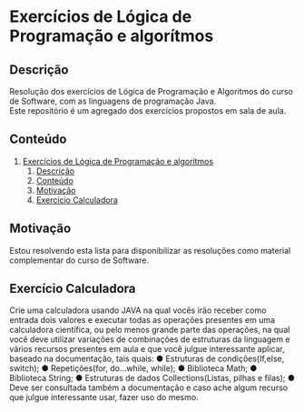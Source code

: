# Exercícios de Lógica de Programação e algorítmos

## Descrição
Resolução dos exercícios de Lógica de Programação e Algoritmos do curso de Software, com as linguagens de programação Java.  
Este repositório é um agregado dos exercícios propostos em sala de aula.

## Conteúdo
1. [Exercícios de Lógica de Programação e algorítmos](#exercícios-de-lógica-de-programação-e-algorítmos)
   1. [Descrição](#descrição)
   2. [Conteúdo](#conteúdo)
   3. [Motivação](#motivação)
   4. [Exercício Calculadora](#Exercício-Calculadora)

## Motivação
Estou resolvendo esta lista para disponibilizar as resoluções como material complementar do curso de Software.

## Exercício Calculadora
Crie uma calculadora usando JAVA na qual vocês irão receber como entrada dois valores e executar todas as operações presentes em uma calculadora científica, ou pelo menos grande parte das operações, na qual você deve utilizar variações de combinações de estruturas da linguagem e vários recursos presentes em aula e que você julgue
interessante aplicar, baseado na documentação, tais quais:
  ● Estruturas de condições(If,else, switch);
  ● Repetições(for, do...while, while);
  ● Biblioteca Math;
  ● Biblioteca String;
  ● Estruturas de dados Collections(Listas, pilhas e filas);
  ● Deve ser consultada também a documentação e caso ache algum recurso que julgue interessante usar, fazer uso do mesmo.
